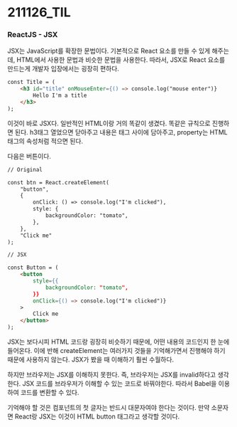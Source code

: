 # 211126_TIL

### ReactJS - JSX

JSX는 JavaScript를 확장한 문법이다. 기본적으로 React 요소를 만들 수 있게 해주는데, HTML에서 사용한 문법과 비슷한 문법을 사용한다. 따라서, JSX로 React 요소를 만드는게 개발자 입장에서는 굉장히 편하다. 

```html
const Title = (
	<h3 id="title" onMouseEnter={() => console.log("mouse enter")}
		Hello I'm a title
	</h3>
);
```

이것이 바로 JSX다. 일반적인 HTML이랑 거의 똑같이 생겼다. 똑같은 규칙으로 진행하면 된다. h3태그 열었으면 닫아주고 내용은 태그 사이에 담아주고, property는 HTML 태그의 속성처럼 적으면 된다.

다음은 버튼이다.

```html
// Original

const btn = React.createElement(
	"button",
	{
		onClick: () => console.log("I'm clicked"),
		style: {
			backgroundColor: "tomato",
		},
	},
	"Click me"
);

// JSX

const Button = (
	<button
		style={{
			backgroundColor: "tomato",
		}}
		onClick={() => console.log("I'm clicked")}
	>
		Click me
	</button>
);
```

JSX는 보다시피 HTML 코드랑 굉장히 비슷하기 때문에, 어떤 내용의 코드인지 한 눈에 들어온다. 이에 반해 createElement는 여러가지 것들을 기억해가면서 진행해야 하기 때문에 사용하지 않는다. JSX가 봤을 때 이해하기 훨씬 수월하다.

하지만 브라우저는 JSX를 이해하지 못한다. 즉, 브라우저는 JSX를 invalid하다고 생각한다. JSX 코드를 브라우저가 이해할 수 있는 코드로 바꿔야한다. 따라서 Babel을 이용하여 코드를 변환할 수 있다.

기억해야 할 것은 컴포넌트의 첫 글자는 반드시 대문자여야 한다는 것이다. 만약 소문자면 React랑 JSX는 이것이 HTML button 태그라고 생각할 것이다.